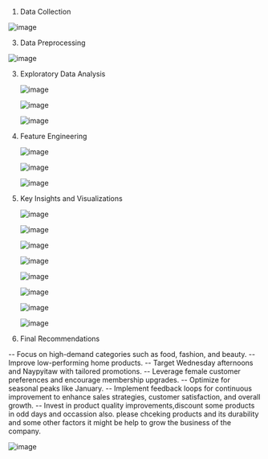 1. Data Collection

![image](https://github.com/user-attachments/assets/b775b834-47ec-4f65-b7fa-ff4b349d5448)

3. Data Preprocessing
   
![image](https://github.com/user-attachments/assets/47d95448-7460-425e-b8c9-582b5b9d8052)

3. Exploratory Data Analysis
   
   ![image](https://github.com/user-attachments/assets/448b61dd-d231-4984-b179-07fced65412e)
   

   ![image](https://github.com/user-attachments/assets/77aa83ed-794b-42f3-902c-8d44539e8934)
   

   ![image](https://github.com/user-attachments/assets/52877e03-1e3d-4de2-ae71-4ce55fd93461)



   
4. Feature Engineering

   ![image](https://github.com/user-attachments/assets/f3b4cce0-dbce-4297-8404-67a62826a81f)

   ![image](https://github.com/user-attachments/assets/da9dfc67-757d-45b2-a87f-5866dc0c74a8)

   ![image](https://github.com/user-attachments/assets/3d6d4edd-d1ef-4713-87c7-a87c1d60135f)

5. Key Insights and Visualizations
   
   ![image](https://github.com/user-attachments/assets/b23df47c-8269-4d41-b0f0-b68791bbb271)

   ![image](https://github.com/user-attachments/assets/6b9fa860-4acb-4c19-8341-78ddeb6d30d0)


   ![image](https://github.com/user-attachments/assets/eb9bb919-6a46-471b-ae79-ab247d8a3a6c)

   ![image](https://github.com/user-attachments/assets/c1ee329c-5ba8-4480-acec-fc2c49a6f522)

   ![image](https://github.com/user-attachments/assets/fe529dac-bdb6-4b39-adde-92342feb0433)

   ![image](https://github.com/user-attachments/assets/2d7a79aa-8394-4043-92ec-74bcfdbba8b8)


   ![image](https://github.com/user-attachments/assets/f40753a1-59d3-4e1f-83d0-9dcde9f1a160)

   ![image](https://github.com/user-attachments/assets/2b517056-2d7b-4f52-8d5d-5554a2b568f6)



6. Final Recommendations
    
-- Focus on high-demand categories such as food, fashion, and beauty.
-- Improve low-performing home products.
-- Target Wednesday afternoons and Naypyitaw with tailored promotions.
-- Leverage female customer preferences and encourage membership upgrades.
-- Optimize for seasonal peaks like January.
-- Implement feedback loops for continuous improvement to enhance sales strategies, customer satisfaction, and overall growth.
-- Invest in product quality improvements,discount some products in  odd days and occassion also. please  chceking products  and its durability and some other factors it might be help to
   grow the business of the company.
 
 

   ![image](https://github.com/user-attachments/assets/1d906e7c-495c-4d8f-ab4b-c01e391a7436)

   
